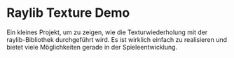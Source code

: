 # Raylib Texture Demo

Ein kleines Projekt, um zu zeigen, wie die Texturwiederholung mit der raylib-Bibliothek durchgeführt wird. Es ist wirklich einfach zu realisieren und bietet viele Möglichkeiten gerade in der Spieleentwicklung. 
